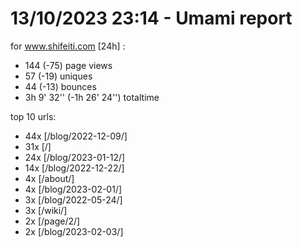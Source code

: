 # 13/10/2023 23:14 - Umami report
for www.shifeiti.com [24h] :

 - 144 (-75) page views
 - 57 (-19) uniques
 - 44 (-13) bounces
 - 3h 9' 32'' (-1h 26' 24'') totaltime


top 10 urls:
 - 44x [/blog/2022-12-09/]
 - 31x [/]
 - 24x [/blog/2023-01-12/]
 - 14x [/blog/2022-12-22/]
 - 4x [/about/]
 - 4x [/blog/2023-02-01/]
 - 3x [/blog/2022-05-24/]
 - 3x [/wiki/]
 - 2x [/page/2/]
 - 2x [/blog/2023-02-03/]


